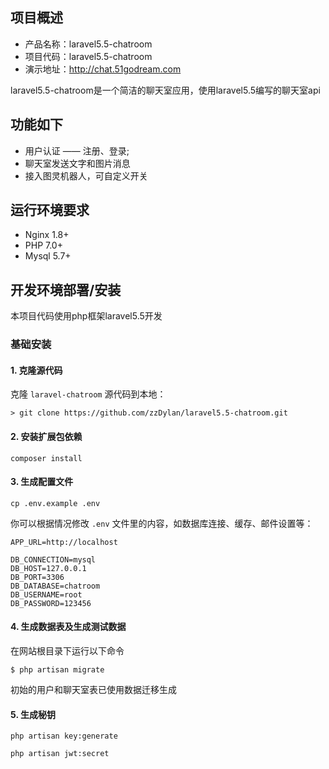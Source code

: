 ## 项目概述

* 产品名称：laravel5.5-chatroom
* 项目代码：laravel5.5-chatroom
* 演示地址：http://chat.51godream.com

laravel5.5-chatroom是一个简洁的聊天室应用，使用laravel5.5编写的聊天室api

## 功能如下
- 用户认证 —— 注册、登录;
- 聊天室发送文字和图片消息
- 接入图灵机器人，可自定义开关

## 运行环境要求

- Nginx 1.8+
- PHP 7.0+
- Mysql 5.7+

## 开发环境部署/安装

本项目代码使用php框架laravel5.5开发

### 基础安装

#### 1. 克隆源代码

克隆 `laravel-chatroom` 源代码到本地：

    > git clone https://github.com/zzDylan/laravel5.5-chatroom.git


#### 2. 安装扩展包依赖

	composer install

#### 3. 生成配置文件

```
cp .env.example .env
```

你可以根据情况修改 `.env` 文件里的内容，如数据库连接、缓存、邮件设置等：

```
APP_URL=http://localhost

DB_CONNECTION=mysql
DB_HOST=127.0.0.1
DB_PORT=3306
DB_DATABASE=chatroom
DB_USERNAME=root
DB_PASSWORD=123456
```

#### 4. 生成数据表及生成测试数据

在网站根目录下运行以下命令

```shell
$ php artisan migrate
```

初始的用户和聊天室表已使用数据迁移生成


#### 5. 生成秘钥

```shell
php artisan key:generate
```

```shell
php artisan jwt:secret
```

